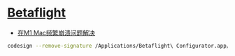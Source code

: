 # [Betaflight](https://github.com/betaflight/betaflight-configurator)

* [在M1 Mac频繁崩溃问题解决](https://github.com/betaflight/betaflight-configurator/issues/2654)

```bash
codesign --remove-signature /Applications/Betaflight\ Configurator.app/Contents/Frameworks/nwjs\ Framework.framework/Helpers/nwjs\ Helper\ \(Renderer\).app
```